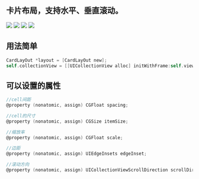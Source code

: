 ## 卡片布局，支持水平、垂直滚动。
![](https://ww3.sinaimg.cn/large/006tNbRwly1fd8xu377fng305k09vdo5.gif)
![](https://ww2.sinaimg.cn/large/006tNbRwly1fd8xu51jf4g305k09vq9x.gif)
![](https://ww4.sinaimg.cn/large/006tNbRwly1fd8xug0iejg305k09vdu7.gif)
![](https://ww4.sinaimg.cn/large/006tNbRwly1fd8xuimwh4g305k09vn64.gif)

## 用法简单
```objective-c
CardLayOut *layout = [CardLayOut new];
self.collectionView = [[UICollectionView alloc] initWithFrame:self.view.bounds collectionViewLayout:layout];
```

## 可以设置的属性
```objective-c
//cell间距
@property (nonatomic, assign) CGFloat spacing;

//cell的尺寸
@property (nonatomic, assign) CGSize itemSize;

//缩放率
@property (nonatomic, assign) CGFloat scale;

//边距
@property (nonatomic, assign) UIEdgeInsets edgeInset;

//滚动方向
@property (nonatomic, assign) UICollectionViewScrollDirection scrollDirection;
```
